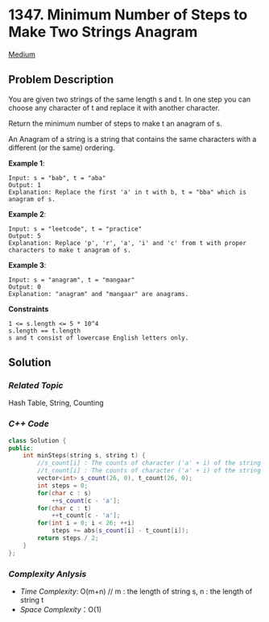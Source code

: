 # 1347. Minimum Number of Steps to Make Two Strings Anagram
[Medium](https://leetcode.com/problems/minimum-number-of-steps-to-make-two-strings-anagram/description/)

## Problem Description

You are given two strings of the same length s and t. In one step you can choose any character of t and replace it with another character.

Return the minimum number of steps to make t an anagram of s.

An Anagram of a string is a string that contains the same characters with a different (or the same) ordering.

**Example 1**:
```
Input: s = "bab", t = "aba"
Output: 1
Explanation: Replace the first 'a' in t with b, t = "bba" which is anagram of s.
```
**Example 2**:
```
Input: s = "leetcode", t = "practice"
Output: 5
Explanation: Replace 'p', 'r', 'a', 'i' and 'c' from t with proper characters to make t anagram of s.
```
**Example 3**:
```
Input: s = "anagram", t = "mangaar"
Output: 0
Explanation: "anagram" and "mangaar" are anagrams. 
```

**Constraints**
```
1 <= s.length <= 5 * 10^4
s.length == t.length
s and t consist of lowercase English letters only.
```

## Solution

### _Related Topic_
   Hash Table, String, Counting

### _C++ Code_
```cpp
class Solution {
public:
    int minSteps(string s, string t) {
        //s_count[i] : The counts of character ('a' + i) of the string s
        //t_count[i] : The counts of character ('a' + i) of the string t
        vector<int> s_count(26, 0), t_count(26, 0);
        int steps = 0;
        for(char c : s)
            ++s_count[c - 'a'];
        for(char c : t)
            ++t_count[c - 'a'];
        for(int i = 0; i < 26; ++i)
            steps += abs(s_count[i] - t_count[i]);
        return steps / 2;
    }
};
```

### _Complexity Anlysis_
- _Time Complexity_: O(m+n) // m : the length of string s, n : the length of string t
- _Space Complexity_：O(1)

